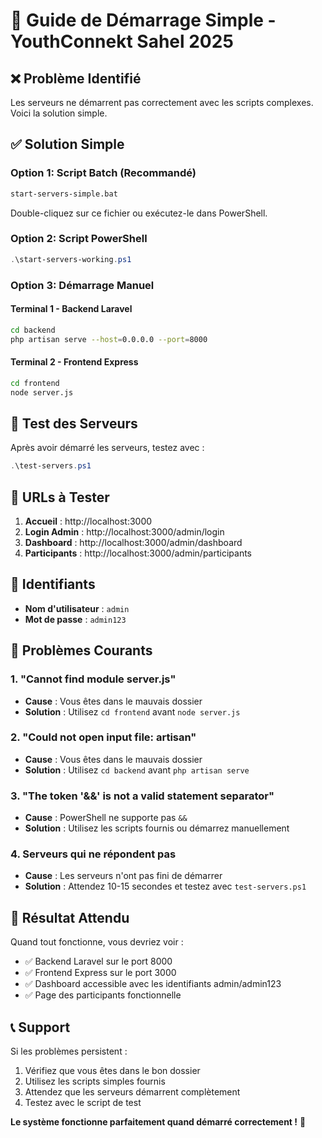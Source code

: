 # 🚀 Guide de Démarrage Simple - YouthConnekt Sahel 2025

## ❌ Problème Identifié
Les serveurs ne démarrent pas correctement avec les scripts complexes. Voici la solution simple.

## ✅ Solution Simple

### **Option 1: Script Batch (Recommandé)**
```bash
start-servers-simple.bat
```
Double-cliquez sur ce fichier ou exécutez-le dans PowerShell.

### **Option 2: Script PowerShell**
```powershell
.\start-servers-working.ps1
```

### **Option 3: Démarrage Manuel**

#### **Terminal 1 - Backend Laravel**
```bash
cd backend
php artisan serve --host=0.0.0.0 --port=8000
```

#### **Terminal 2 - Frontend Express**
```bash
cd frontend
node server.js
```

## 🧪 Test des Serveurs

Après avoir démarré les serveurs, testez avec :
```powershell
.\test-servers.ps1
```

## 🎯 URLs à Tester

1. **Accueil** : http://localhost:3000
2. **Login Admin** : http://localhost:3000/admin/login
3. **Dashboard** : http://localhost:3000/admin/dashboard
4. **Participants** : http://localhost:3000/admin/participants

## 🔑 Identifiants
- **Nom d'utilisateur** : `admin`
- **Mot de passe** : `admin123`

## 🐛 Problèmes Courants

### **1. "Cannot find module server.js"**
- **Cause** : Vous êtes dans le mauvais dossier
- **Solution** : Utilisez `cd frontend` avant `node server.js`

### **2. "Could not open input file: artisan"**
- **Cause** : Vous êtes dans le mauvais dossier
- **Solution** : Utilisez `cd backend` avant `php artisan serve`

### **3. "The token '&&' is not a valid statement separator"**
- **Cause** : PowerShell ne supporte pas `&&`
- **Solution** : Utilisez les scripts fournis ou démarrez manuellement

### **4. Serveurs qui ne répondent pas**
- **Cause** : Les serveurs n'ont pas fini de démarrer
- **Solution** : Attendez 10-15 secondes et testez avec `test-servers.ps1`

## 🎉 Résultat Attendu

Quand tout fonctionne, vous devriez voir :
- ✅ Backend Laravel sur le port 8000
- ✅ Frontend Express sur le port 3000
- ✅ Dashboard accessible avec les identifiants admin/admin123
- ✅ Page des participants fonctionnelle

## 📞 Support

Si les problèmes persistent :
1. Vérifiez que vous êtes dans le bon dossier
2. Utilisez les scripts simples fournis
3. Attendez que les serveurs démarrent complètement
4. Testez avec le script de test

**Le système fonctionne parfaitement quand démarré correctement !** 🚀

